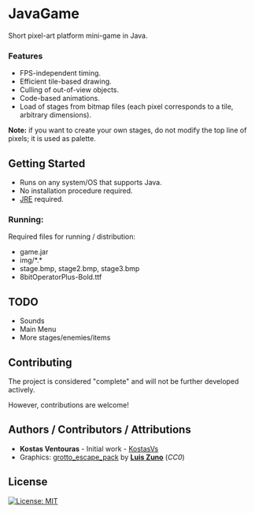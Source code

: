 
# JavaGame
 Short pixel-art platform mini-game in Java.
 
  ### Features
* FPS-independent timing.
* Efficient tile-based drawing.
* Culling of out-of-view objects.
* Code-based animations.
* Load of stages from bitmap files (each pixel corresponds to a tile, arbitrary dimensions).

**Note:** if you want to create your own stages, do not modify the top line of pixels; it is used as palette.

## Getting Started

* Runs on any system/OS that supports Java.
* No installation procedure required.
* [JRE](https://www.java.com/download/) required.

### Running:

Required files for running / distribution:
* game.jar
* img/\*.\*
* stage.bmp, stage2.bmp, stage3.bmp
* 8bitOperatorPlus-Bold.ttf

## TODO

* Sounds
* Main Menu
* More stages/enemies/items

## Contributing

The project is considered "complete" and will not be further developed actively.

However, contributions are welcome!

## Authors / Contributors / Attributions

* **Kostas Ventouras** - Initial work - [KostasVs](https://github.com/KostasVs)
* Graphics: [grotto_escape_pack](https://ansimuz.itch.io/grotto-escape-game-art-pack) by [**Luis Zuno**](http://ansimuz.com/) (*CC0*)

## License

[![License: MIT](https://img.shields.io/badge/License-MIT-yellow.svg)](https://opensource.org/licenses/MIT)
